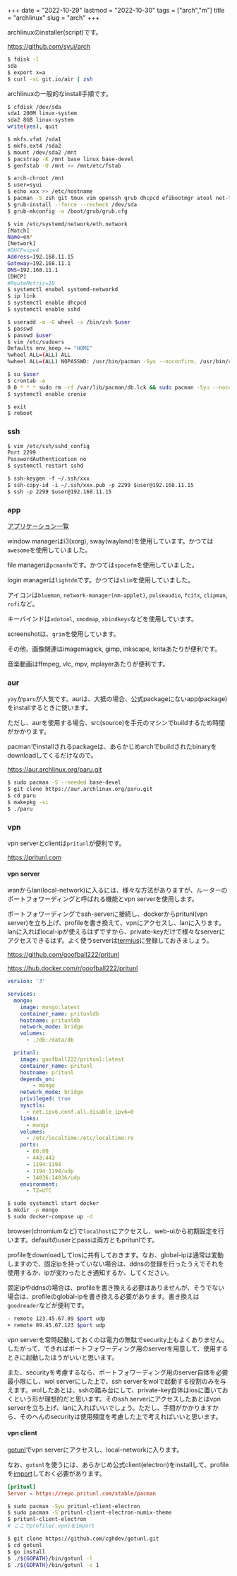 +++
date = "2022-10-29"
lastmod = "2022-10-30"
tags = ["arch","m"]
title = "archlinux"
slug = "arch"
+++

archlinuxのinstaller(script)です。

https://github.com/syui/arch

```sh
$ fdisk -l
sda
$ export x=a
$ curl -sL git.io/air | zsh
```

archlinuxの一般的なinstall手順です。

```sh
$ cfdisk /dev/sda
sda1 200M linux-system
sda2 8GB linux-system
write(yes), quit

$ mkfs.vfat /sda1
$ mkfs.ext4 /sda2
$ mount /dev/sda2 /mnt
$ pacstrap -K /mnt base linux base-devel
$ genfstab -U /mnt >> /mnt/etc/fstab

$ arch-chroot /mnt
$ user=syui
$ echo xxx >> /etc/hostname
$ pacman -S zsh git tmux vim openssh grub dhcpcd efibootmgr atool net-tools inetutils zsh-syntax-highlighting cronie jq
$ grub-install --force --recheck /dev/sda
$ grub-mkconfig -o /boot/grub/grub.cfg

$ vim /etc/systemd/network/eth.network
[Match]
Name=en*
[Network]
#DHCP=ipv4
Address=192.168.11.15
Gateway=192.168.11.1
DNS=192.168.11.1
[DHCP]
#RouteMetric=10
$ systemctl enabel systemd-networkd
$ ip link
$ systemctl enable dhcpcd
$ systemctl enable sshd 

$ useradd -m -G wheel -s /bin/zsh $user
$ passwd
$ passwd $user
$ vim /etc/sudoers
Defaults env_keep += "HOME"
%wheel ALL=(ALL) ALL
%wheel ALL=(ALL) NOPASSWD: /usr/bin/pacman -Syu --noconfirm, /usr/bin/reboot, /usr/bin/poweroff, /usr/bin/rm -rf /var/lib/pacman/db.lck

$ su $user
$ crontab -e
0 0 * * * sudo rm -rf /var/lib/pacman/db.lck && sudo pacman -Syu --noconfirm
$ systemctl enable cronie

$ exit
$ reboot
```

### ssh

```sh:host.txt
$ vim /etc/ssh/sshd_config
Port 2299
PasswordAuthentication no
$ systemctl restart sshd
```

```sh:guest.txt
$ ssh-keygen -f ~/.ssh/xxx
$ ssh-copy-id -i ~/.ssh/xxx.pub -p 2299 $user@192.168.11.15
$ ssh -p 2299 $user@192.168.11.15
```

### app

[アプリケーション一覧](https://wiki.archlinux.jp/index.php/%E3%82%A2%E3%83%97%E3%83%AA%E3%82%B1%E3%83%BC%E3%82%B7%E3%83%A7%E3%83%B3%E4%B8%80%E8%A6%A7)

window managerはi3(xorg), sway(wayland)を使用しています。かつては`awesome`を使用していました。

file managerは`pcmanfm`です。かつては`spacefm`を使用していました。

login managerは`lightdm`です。かつては`slim`を使用していました。

アイコンは`blueman`, `network-manager(nm-applet)`, `pulseaudio`, `fcitx`, `clipman`, `rofi`など。

キーバインドは`xdotool`, `xmodmap`, `xbindkeys`などを使用しています。

screenshotは、`grim`を使用しています。

その他、画像関連はimagemagick, gimp, inkscape, kritaあたりが便利です。

音楽動画はffmpeg, vlc, mpv, mplayerあたりが便利です。

### aur

`yay`か`paru`が人気です。aurは、大抵の場合、公式packageにないapp(package)をinstallするときに使います。

ただし、aurを使用する場合、src(source)を手元のマシンでbuildするため時間がかかります。

pacmanでinstallされるpackageは、あらかじめarchでbuildされたbinaryをdownloadしてくるだけなので。

https://aur.archlinux.org/paru.git

```sh
$ sudo pacman -S --needed base-devel
$ git clone https://aur.archlinux.org/paru.git
$ cd paru
$ makepkg -si
$ ./paru
```


### vpn

vpn serverとclientは`pritunl`が便利です。

https://pritunl.com

#### vpn server

wanからlan(local-network)に入るには、様々な方法がありますが、ルーターのポートフォワーディングと呼ばれる機能とvpn serverを使用します。

ポートフォワーディングでssh-serverに接続し、dockerからpritunl(vpn server)を立ち上げ、profileを書き換えて、vpnにアクセスし、lanに入ります。lanに入ればlocal-ipが使えるはずですから、private-keyだけで様々なserverにアクセスできるはず。よく使うserverは[termius](https://syui.cf/m/post/ios/)に登録しておきましょう。

https://github.com/goofball222/pritunl

https://hub.docker.com/r/goofball222/pritunl

```yml:docker-compose.yml
version: '3'

services:
  mongo:
    image: mongo:latest
    container_name: pritunldb
    hostname: pritunldb
    network_mode: bridge
    volumes:
      - ./db:/data/db

  pritunl:
    image: goofball222/pritunl:latest
    container_name: pritunl
    hostname: pritunl
    depends_on:
        - mongo
    network_mode: bridge
    privileged: true
    sysctls:
      - net.ipv6.conf.all.disable_ipv6=0
    links:
      - mongo
    volumes:
      - /etc/localtime:/etc/localtime:ro
    ports:
      - 80:80
      - 443:443
      - 1194:1194
      - 1194:1194/udp
      - 14036:14036/udp
    environment:
      - TZ=UTC
```

```sh
$ sudo systemctl start docker
$ mkdir -p mongo
$ sudo docker-compose up -d
```

browser(chromiumなど)で`localhost`にアクセスし、web-uiから初期設定を行います。defaultのuserとpassは両方ともpritunlです。

profileをdownloadしてiosに共有しておきます。なお、global-ipは通常は変動しますので、固定ipを持っていない場合は、ddnsの登録を行ったうえでそれを使用するか、ipが変わったとき通知するか、してください。

固定ipやddnsの場合は、profileを書き換える必要はありませんが、そうでない場合は、profileのglobal-ipを書き換える必要があります。書き換えは`goodreader`などが便利です。

```sh
- remote 123.45.67.89 $port udp
+ remote 89.45.67.123 $port udp
```

vpn serverを常時起動しておくのは電力の無駄でsecurity上もよくありません。したがって、できればポートフォワーディング用のserverを用意して、使用するときに起動したほうがいいと思います。

また、securityを考慮するなら、ポートフォワーディング用のserver自体を必要最小限にし、wol serverにした上で、ssh serverをwolで起動する役割のみを与えます。wolしたあとは、sshの踏み台にして、private-key自体はiosに置いておくという形が理想的だと思います。そのssh serverにアクセスしたあとはvpn serverを立ち上げ、lanに入ればいいでしょう。ただし、手間がかかりますから、そのへんのsecurityは使用頻度を考慮した上で考えればいいと思います。

#### vpn client

[gotunl](https://github.com/cghdev/gotunl)でvpn serverにアクセスし、local-networkに入ります。

なお、`gotunl`を使うには、あらかじめ公式client(electron)をinstallして、profileを[import](https://syui.cf/m/post/arch/)しておく必要があります。

```sh:/etc/pacman.conf
[pritunl]
Server = https://repo.pritunl.com/stable/pacman
```

```sh
$ sudo pacman -Syu pritunl-client-electron
$ sudo pacman -S pritunl-client-electron-numix-theme
$ pritunl-client-electron
# ここでprofile(.vpn)をimport

$ git clone https://github.com/cghdev/gotunl.git
$ cd gotunl
$ go install
$ ./${GOPATH}/bin/gotunl -l
$ ./${GOPATH}/bin/gotunl -c 1
```

